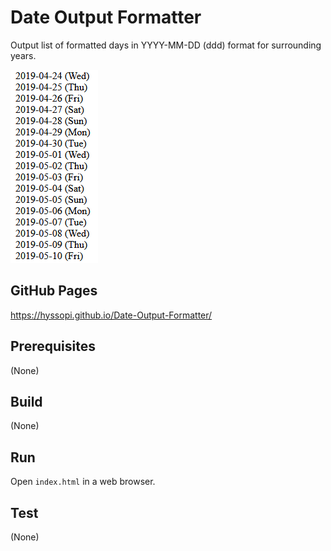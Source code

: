 # Date Output Formatter
Output list of formatted days in YYYY-MM-DD (ddd) format for surrounding years.

![splash](images/splash.png)

## GitHub Pages
https://hyssopi.github.io/Date-Output-Formatter/

## Prerequisites
(None)

## Build
(None)

## Run
Open `index.html` in a web browser.

## Test
(None)
